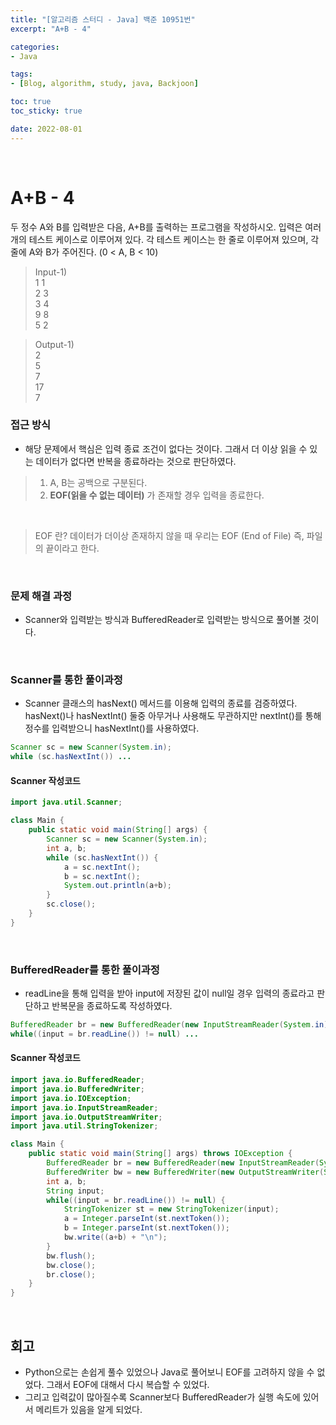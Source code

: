```yaml
--- 
title: "[알고리즘 스터디 - Java] 백준 10951번" 
excerpt: "A+B - 4" 

categories: 
- Java

tags: 
- [Blog, algorithm, study, java, Backjoon]

toc: true
toc_sticky: true

date: 2022-08-01
--- 
```


<br>

# A+B - 4
두 정수 A와 B를 입력받은 다음, A+B를 출력하는 프로그램을 작성하시오.
입력은 여러 개의 테스트 케이스로 이루어져 있다.
각 테스트 케이스는 한 줄로 이루어져 있으며, 각 줄에 A와 B가 주어진다. (0 < A, B < 10)

> Input-1) <br>
1 1 <br>
2 3 <br>
3 4 <br>
9 8 <br>
5 2 <br>

> Output-1) <br>
2 <br>
5 <br>
7 <br>
17 <br>
7 <br>

### 접근 방식
- 해당 문제에서 핵심은 입력 종료 조건이 없다는 것이다.
그래서 더 이상 읽을 수 있는 데이터가 없다면 반복을 종료하라는 것으로 판단하였다.

> 1. A, B는 공백으로 구분된다.
> 2. **EOF(읽을 수 없는 데이터)** 가 존재할 경우 입력을 종료한다.
<br>

> EOF 란?
데이터가 더이상 존재하지 않을 때 우리는 EOF (End of File) 즉, 파일의 끝이라고 한다.

<br>

### 문제 해결 과정
- Scanner와 입력받는 방식과 BufferedReader로 입력받는 방식으로 풀어볼 것이다.

<br>

### Scanner를 통한 풀이과정
- Scanner 클래스의 hasNext() 메서드를 이용해 입력의 종료를 검증하였다.
hasNext()나 hasNextInt() 둘중 아무거나 사용해도 무관하지만 
nextInt()를 통해 정수를 입력받으니 hasNextInt()를 사용하였다.
```java
Scanner sc = new Scanner(System.in);
while (sc.hasNextInt()) ...
```

#### Scanner 작성코드
```java
import java.util.Scanner;

class Main {
    public static void main(String[] args) {
        Scanner sc = new Scanner(System.in);
        int a, b;
        while (sc.hasNextInt()) {
            a = sc.nextInt();
            b = sc.nextInt();
            System.out.println(a+b);
        }
        sc.close();
    }
}
```

<br>

### BufferedReader를 통한 풀이과정
- readLine을 통해 입력을 받아 input에 저장된 값이 null일 경우 입력의 종료라고 판단하고 반복문을 종료하도록 작성하였다.
```java
BufferedReader br = new BufferedReader(new InputStreamReader(System.in));
while((input = br.readLine()) != null) ...
```

#### Scanner 작성코드
```java
import java.io.BufferedReader;
import java.io.BufferedWriter;
import java.io.IOException;
import java.io.InputStreamReader;
import java.io.OutputStreamWriter;
import java.util.StringTokenizer;

class Main {
    public static void main(String[] args) throws IOException {
        BufferedReader br = new BufferedReader(new InputStreamReader(System.in));
        BufferedWriter bw = new BufferedWriter(new OutputStreamWriter(System.out));
        int a, b;
        String input;
        while((input = br.readLine()) != null) {
            StringTokenizer st = new StringTokenizer(input);
            a = Integer.parseInt(st.nextToken());
            b = Integer.parseInt(st.nextToken());
            bw.write((a+b) + "\n");
        }
        bw.flush();
        bw.close();
        br.close();
    }
}
```

<br>

## 회고
- Python으로는 손쉽게 풀수 있었으나 Java로 풀어보니 EOF를 고려하지 않을 수 없었다. 그래서 EOF에 대해서 다시 복습할 수 있었다.
- 그리고 입력값이 많아질수록 Scanner보다 BufferedReader가 실행 속도에 있어서 메리트가 있음을 알게 되었다.